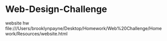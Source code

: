 # Web-Design-Challenge
website hw
file:///Users/brooklynpayne/Desktop/Homework/Web%20Challenge/Homework/Resources/website.html
